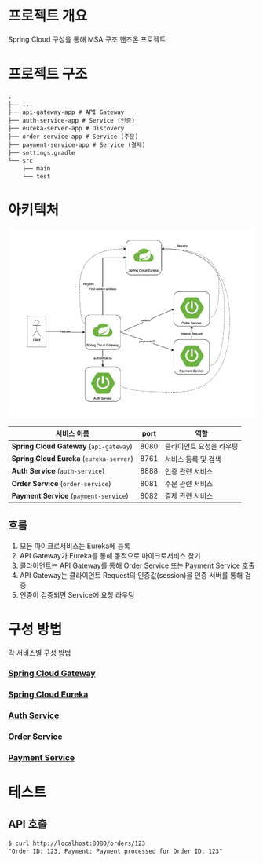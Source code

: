 # 프로젝트 개요
Spring Cloud 구성을 통해 MSA 구조 핸즈온 프로젝트

# 프로젝트 구조
```shell
.
├── ...
├── api-gateway-app # API Gateway
├── auth-service-app # Service (인증)
├── eureka-server-app # Discovery
├── order-service-app # Service (주문)
├── payment-service-app # Service (결제)
├── settings.gradle
└── src
    ├── main
    └── test
```

# 아키텍처
![img.png](readme/msa-architecture.png)

| 서비스 이름                                    | port | 역할            |
|-------------------------------------------|------|---------------|
| **Spring Cloud Gateway** (`api-gateway`)  | 8080 | 클라이언트 요청을 라우팅 |
| **Spring Cloud Eureka** (`eureka-server`) | 8761 | 서비스 등록 및 검색   |
| **Auth Service** (`auth-service`)         | 8888 | 인증 관련 서비스     |
| **Order Service** (`order-service`)       | 8081 | 주문 관련 서비스     |
| **Payment Service** (`payment-service`)   | 8082 | 결제 관련 서비스     |

## 흐름
1. 모든 마이크로서비스는 Eureka에 등록
2. API Gateway가 Eureka를 통해 동적으로 마이크로서비스 찾기
3. 클라이언트는 API Gateway를 통해 Order Service 또는 Payment Service 호출
4. API Gateway는 클라이언트 Request의 인증값(session)을 인증 서버를 통해 검증
5. 인증이 검증되면 Service에 요청 라우팅



# 구성 방법
각 서비스별 구성 방법
### [Spring Cloud Gateway](api-gateway-app/README.md)

### [Spring Cloud Eureka](eureka-server-app/README.md)

### [Auth Service](auth-server-app/README.md)

### [Order Service](order-service-app/README.md)

### [Payment Service](payment-service-app/README.md)

# 테스트
## API 호출
```shell
$ curl http://localhost:8080/orders/123
"Order ID: 123, Payment: Payment processed for Order ID: 123"
```